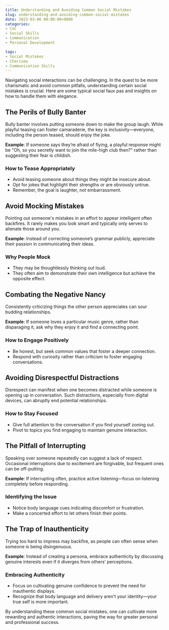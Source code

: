 ```yaml
---
title: Understanding and Avoiding Common Social Mistakes
slug: understanding-and-avoiding-common-social-mistakes
date: 2023-03-06 00:00:00+0000
categories:
- CoC
- Social Skills
- Communication
- Personal Development

tags:
- Social Mistakes
- Charisma
- Communication Skills
---
```


Navigating social interactions can be challenging. In the quest to be more charismatic and avoid common pitfalls, understanding certain social mistakes is crucial. Here are some typical social faux pas and insights on how to handle them with elegance.

## The Perils of Bully Banter

Bully banter involves putting someone down to make the group laugh. While playful teasing can foster camaraderie, the key is inclusivity—everyone, including the person teased, should enjoy the joke.

**Example**: If someone says they’re afraid of flying, a playful response might be "Oh, so you secretly want to join the mile-high club then?" rather than suggesting their fear is childish.

### How to Tease Appropriately

- Avoid teasing someone about things they might be insecure about.
- Opt for jokes that highlight their strengths or are obviously untrue.
- Remember, the goal is laughter, not embarrassment.

## Avoid Mocking Mistakes

Pointing out someone's mistakes in an effort to appear intelligent often backfires. It rarely makes you look smart and typically only serves to alienate those around you.

**Example**: Instead of correcting someone’s grammar publicly, appreciate their passion in communicating their ideas.

### Why People Mock

- They may be thoughtlessly thinking out loud.
- They often aim to demonstrate their own intelligence but achieve the opposite effect.

## Combating the Negative Nancy

Consistently criticizing things the other person appreciates can sour budding relationships.

**Example**: If someone loves a particular music genre, rather than disparaging it, ask why they enjoy it and find a connecting point.

### How to Engage Positively

- Be honest, but seek common values that foster a deeper connection.
- Respond with curiosity rather than criticism to foster engaging conversations.

## Avoiding Disrespectful Distractions

Disrespect can manifest when one becomes distracted while someone is opening up in conversation. Such distractions, especially from digital devices, can abruptly end potential relationships.

### How to Stay Focused

- Give full attention to the conversation if you find yourself zoning out.
- Pivot to topics you find engaging to maintain genuine interaction.

## The Pitfall of Interrupting

Speaking over someone repeatedly can suggest a lack of respect. Occasional interruptions due to excitement are forgivable, but frequent ones can be off-putting.

**Example**: If interrupting often, practice active listening—focus on listening completely before responding.

### Identifying the Issue

- Notice body language cues indicating discomfort or frustration.
- Make a concerted effort to let others finish their points.

## The Trap of Inauthenticity

Trying too hard to impress may backfire, as people can often sense when someone is being disingenuous.

**Example**: Instead of creating a persona, embrace authenticity by discussing genuine interests even if it diverges from others’ perceptions.

### Embracing Authenticity

- Focus on cultivating genuine confidence to prevent the need for inauthentic displays.
- Recognize that body language and delivery aren't your identity—your true self is more important.

By understanding these common social mistakes, one can cultivate more rewarding and authentic interactions, paving the way for greater personal and professional success.
